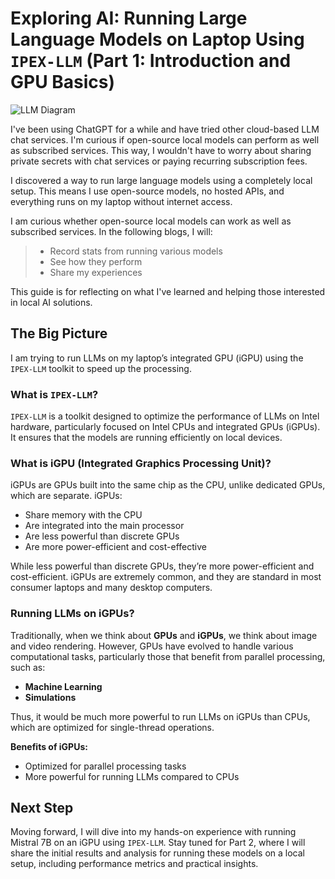 # Exploring AI: Running Large Language Models on Laptop Using `IPEX-LLM` (Part 1: Introduction and GPU Basics)

![LLM Diagram](https://drive.google.com/file/d/1h5g6FSH9gg8d-XONsfwa1K1-eLhSxkp-/view?usp=sharing)

I've been using ChatGPT for a while and have tried other cloud-based LLM chat services. I'm curious if open-source local models can perform as well as subscribed services. This way, I wouldn't have to worry about sharing private secrets with chat services or paying recurring subscription fees. 

I discovered a way to run large language models using a completely local setup. This means I use open-source models, no hosted APIs, and everything runs on my laptop without internet access.

 I am curious whether open-source local models can work as well as subscribed services. In the following blogs, I will:
> - Record stats from running various models
> - See how they perform
> - Share my experiences


This guide is for reflecting on what I've learned and helping those interested in local AI solutions.

## The Big Picture

I am trying to run LLMs on my laptop’s integrated GPU (iGPU) using the `IPEX-LLM` toolkit to speed up the processing.

### What is `IPEX-LLM`?

`IPEX-LLM` is a toolkit designed to optimize the performance of LLMs on Intel hardware, particularly focused on Intel CPUs and integrated GPUs (iGPUs). It ensures that the models are running efficiently on local devices.

### What is iGPU (Integrated Graphics Processing Unit)?

iGPUs are GPUs built into the same chip as the CPU, unlike dedicated GPUs, which are separate. iGPUs:

- Share memory with the CPU
- Are integrated into the main processor
- Are less powerful than discrete GPUs
- Are more power-efficient and cost-effective


While less powerful than discrete GPUs, they’re more power-efficient and cost-efficient. iGPUs are extremely common, and they are standard in most consumer laptops and many desktop computers.

### Running LLMs on iGPUs?

Traditionally, when we think about **GPUs** and **iGPUs**, we think about image and video rendering. However, GPUs have evolved to handle various computational tasks, particularly those that benefit from parallel processing, such as:

- **Machine Learning**
- **Simulations**


Thus, it would be much more powerful to run LLMs on iGPUs than CPUs, which are optimized for single-thread operations.

**Benefits of iGPUs:**

- Optimized for parallel processing tasks
- More powerful for running LLMs compared to CPUs

## Next Step

Moving forward, I will dive into my hands-on experience with running Mistral 7B on an iGPU using `IPEX-LLM`. Stay tuned for Part 2, where I will share the initial results and analysis for running these models on a local setup, including performance metrics and practical insights.
